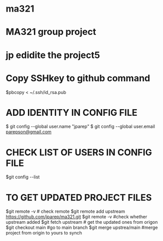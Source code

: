 # ma321
# MA321 group project

# jp edidite the project5

# Copy SSHkey to github command
$pbcopy < ~/.ssh/id_rsa.pub

# ADD IDENTITY IN CONFIG FILE
$ git config --global user.name "jparep"
$ git config --global user.email parepson@gmail.com

# CHECK LIST OF USERS IN CONFIG FILE
$git config --list


# TO GET UPDATED PROJECT FILES
$git remote -v  # check remote
$git remote add upstream https://github.com/jparep/ma321.git
$git remote -v #check whether upstream added
$git fetch upstream # get the updated ones from origon
$git checkout main #go to main branch
$git merge upstrea/main #merge project from origin to yours to synch

